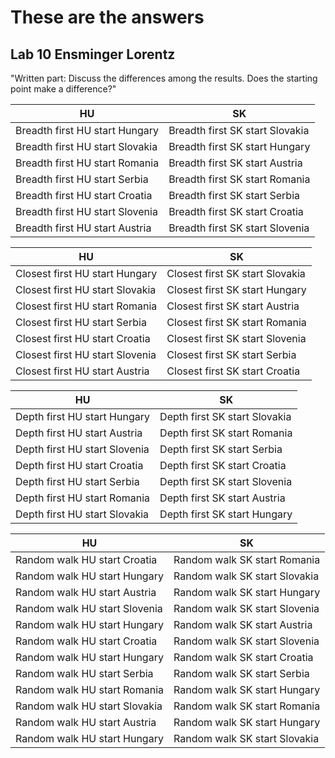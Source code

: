 # These are the answers
## Lab 10 Ensminger Lorentz

"Written part: Discuss the differences among the results. Does the starting point make a difference?"

HU | SK
--- | ---
Breadth first HU start Hungary | Breadth first SK start Slovakia
Breadth first HU start Slovakia | Breadth first SK start Hungary
Breadth first HU start Romania | Breadth first SK start Austria
Breadth first HU start Serbia | Breadth first SK start Romania
Breadth first HU start Croatia | Breadth first SK start Serbia
Breadth first HU start Slovenia | Breadth first SK start Croatia
Breadth first HU start Austria | Breadth first SK start Slovenia

HU | SK
--- | ---
Closest first HU start Hungary | Closest first SK start Slovakia
Closest first HU start Slovakia | Closest first SK start Hungary
Closest first HU start Romania | Closest first SK start Austria
Closest first HU start Serbia | Closest first SK start Romania
Closest first HU start Croatia | Closest first SK start Slovenia
Closest first HU start Slovenia | Closest first SK start Serbia
Closest first HU start Austria | Closest first SK start Croatia

HU | SK
--- | ---
Depth first HU start Hungary | Depth first SK start Slovakia
Depth first HU start Austria | Depth first SK start Romania
Depth first HU start Slovenia | Depth first SK start Serbia
Depth first HU start Croatia | Depth first SK start Croatia
Depth first HU start Serbia | Depth first SK start Slovenia
Depth first HU start Romania | Depth first SK start Austria
Depth first HU start Slovakia | Depth first SK start Hungary

HU | SK
--- | ---
Random walk HU start Croatia | Random walk SK start Romania
Random walk HU start Hungary | Random walk SK start Slovakia
Random walk HU start Austria | Random walk SK start Hungary
Random walk HU start Slovenia | Random walk SK start Slovenia
Random walk HU start Hungary | Random walk SK start Austria
Random walk HU start Croatia | Random walk SK start Slovenia
Random walk HU start Hungary | Random walk SK start Croatia
Random walk HU start Serbia | Random walk SK start Serbia
Random walk HU start Romania | Random walk SK start Hungary
Random walk HU start Slovakia | Random walk SK start Romania
Random walk HU start Austria | Random walk SK start Hungary
Random walk HU start Hungary | Random walk SK start Slovakia
